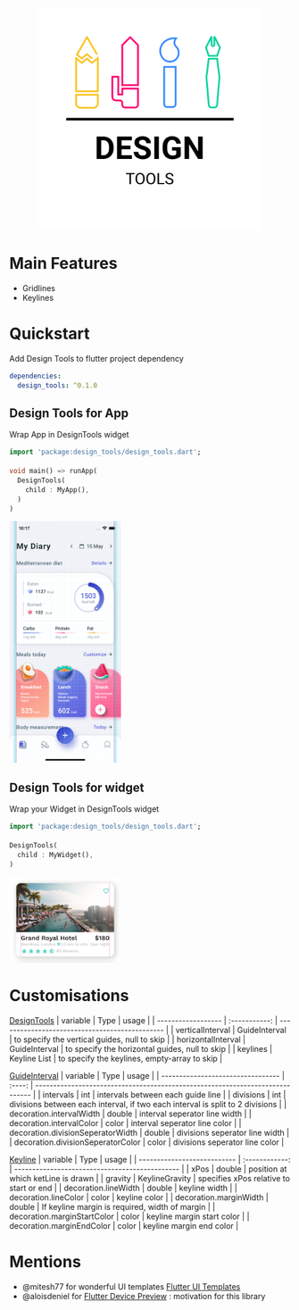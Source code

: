 <p align="center">
  <img src="screenshots/design_tools.svg" width="400" title="Coin Lens" alt="Coin Lens app icon">
</p>

# Main Features
- Gridlines
- Keylines



# Quickstart

Add Design Tools to flutter project dependency
```yaml
dependencies:
  design_tools: ^0.1.0
```
## Design Tools for App
Wrap App in DesignTools widget
```dart
import 'package:design_tools/design_tools.dart';

void main() => runApp(
  DesignTools(
    child : MyApp(),
  )
)
```
<p align="start">
  <img src="screenshots/screen2_keyline_Grid.png" width="200" title="Coin Lens" alt="Coin Lens app icon">
</p>

## Design Tools for widget
Wrap your Widget in DesignTools widget

```dart
import 'package:design_tools/design_tools.dart';

DesignTools(
  child : MyWidget(),
)
```

<p align="start">
  <img src="screenshots/widget_keyline.png" width="200" title="Coin Lens" alt="Coin Lens app icon">
</p>

# Customisations

[DesignTools](lib/src/design_tools.dart)
| variable           |     Type      | usage                                          |
| ------------------ | :-----------: | ---------------------------------------------- |
| verticalInterval   | GuideInterval | to specify the vertical guides, null to skip   |
| horizontalInterval | GuideInterval | to specify the horizontal guides, null to skip |
| keylines           | Keyline List  | to specify the keylines, empty-array to skip   |

[GuideInterval](lib/src/design_models.dart#L16)
| variable                          |  Type  | usage                                                                         |
| --------------------------------- | :----: | ----------------------------------------------------------------------------- |
| intervals                         |  int   | intervals between each guide line                                             |
| divisions                         |  int   | divisions between each interval, if two each interval is split to 2 divisions |
| decoration.intervalWidth          | double | interval seperator line width                                                 |
| decoration.intervalColor          | color  | interval seperator line color                                                 |
| decoration.divisionSeperatorWidth | double | divisions seperator line width                                                |
| decoration.divisionSeperatorColor | color  | divisions seperator line color                                                |

[Keyline](lib/src/design_models.dart#L108)
| variable                    |      Type      | usage                                          |
| --------------------------- | :------------: | ---------------------------------------------- |
| xPos                        |     double     | position at which ketLine is drawn             |
| gravity                     | KeylineGravity | specifies xPos relative to start or end        |
| decoration.lineWidth        |     double     | keyline width                                  |
| decoration.lineColor        |     color      | keyline color                                  |
| decoration.marginWidth      |     double     | If keyline margin is required, width of margin |
| decoration.marginStartColor |     color      | keyline margin start color                     |
| decoration.marginEndColor   |     color      | keyline margin end color                       |

# Mentions
- @mitesh77 for wonderful UI templates [Flutter UI Templates](https://github.com/mitesh77/Best-Flutter-UI-Templates)
- @aloisdeniel for [Flutter Device Preview](https://github.com/aloisdeniel/flutter_device_preview) : motivation for this library